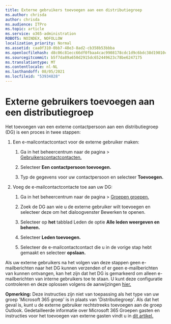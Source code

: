 ```yaml
---
title: Externe gebruikers toevoegen aan een distributiegroep
ms.author: chrisda
author: chrisda
ms.audience: ITPro
ms.topic: article
ms.service: o365-administration
ROBOTS: NOINDEX, NOFOLLOW
localization_priority: Normal
ms.assetid: caa0f310-0bb7-48e3-8ad2-cb358b53bbba
ms.openlocfilehash: d8c06c81ecc66df0fbaa4cac9908178cdc1d9c6bdc38d19010c7b55e9bca8776
ms.sourcegitcommit: b5f7da89a650d2915dc652449623c78be6247175
ms.translationtype: MT
ms.contentlocale: nl-NL
ms.lasthandoff: 08/05/2021
ms.locfileid: "53934828"
---
```

# <a name="add-external-users-to-a-distribution-group"></a>Externe gebruikers toevoegen aan een distributiegroep

Het toevoegen van een externe contactpersoon aan een distributiegroep (DG) is een proces in twee stappen:
  
1. Een e-mailcontactcontact voor de externe gebruiker maken:
    
    1. Ga in het beheercentrum naar de pagina  >  [Gebruikerscontactcontacten.](https://admin.microsoft.com/adminportal/home#/Contact) 
    
    2. Selecteer **Een contactpersoon toevoegen.**
    
    3. Typ de gegevens voor uw contactpersoon en selecteer **Toevoegen.**
    
2. Voeg de e-mailcontactcontacte toe aan uw DG:
    
    1. Ga in het beheercentrum naar de pagina  >  [Groepen groepen.](https://admin.microsoft.com/adminportal/home#/groups) 
    
    2. Zoek de DG aan wie u de externe gebruiker wilt toevoegen en selecteer deze om het dialoogvenster Bewerken te openen.
    
    3. Selecteer op **het** tabblad Leden de optie **Alle leden weergeven en beheren.** 
    
    4. Selecteer **Leden toevoegen.**
    
    5. Selecteer de e-mailcontactcontact die u in de vorige stap hebt gemaakt en selecteer **opslaan.**
    
Als uw externe gebruikers na het volgen van deze stappen geen e-mailberichten naar het DG kunnen verzenden of er geen e-mailberichten van kunnen ontvangen, kan het zijn dat het DG is gemarkeerd om alleen e-mailberichten van interne gebruikers toe te staan. U kunt deze configuratie controleren en deze oplossen volgens de aanwijzingen [hier.](https://docs.microsoft.com/exchange/mail-flow-best-practices/non-delivery-reports-in-exchange-online/fix-error-code-5-7-133-in-exchange-online)
  
 **Opmerking:** Deze instructies zijn niet van toepassing als het type van uw groep 'Microsoft 365 groep' is in plaats van 'Distributiegroep'. Als dat het geval is, kunt u de externe gebruiker rechtstreeks toevoegen aan de groep Outlook. Gedetailleerde informatie over Microsoft 365 Groepen gasten en instructies voor het toevoegen van externe gasten vindt u in [dit artikel.](https://support.office.com/article/Guest-access-in-Office-365-Groups-bfc7a840-868f-4fd6-a390-f347bf51aff6.aspx)
  